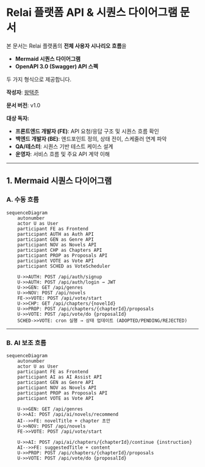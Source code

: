 # Relai 플랫폼 API & 시퀀스 다이어그램 문서

본 문서는 Relai 플랫폼의 **전체 사용자 시나리오 흐름**을

- **Mermaid 시퀀스 다이어그램**
- **OpenAPI 3.0 (Swagger) API 스펙**

두 가지 형식으로 제공합니다.

**작성자**: [왕택준](https://github.com/TJK98)

**문서 버전**: v1.0

**대상 독자:**
- **프론트엔드 개발자 (FE)**: API 요청/응답 구조 및 시퀀스 흐름 확인
- **백엔드 개발자 (BE)**: 엔드포인트 정의, 상태 전이, 스케줄러 연계 파악
- **QA/테스터**: 시퀀스 기반 테스트 케이스 설계
- **운영자**: 서비스 흐름 및 주요 API 계약 이해

---

## 1. Mermaid 시퀀스 다이어그램

### A. 수동 흐름

```mermaid
sequenceDiagram
    autonumber
    actor U as User
    participant FE as Frontend
    participant AUTH as Auth API
    participant GEN as Genre API
    participant NOV as Novels API
    participant CHP as Chapters API
    participant PROP as Proposals API
    participant VOTE as Vote API
    participant SCHED as VoteScheduler

    U->>AUTH: POST /api/auth/signup
    U->>AUTH: POST /api/auth/login → JWT
    U->>GEN: GET /api/genres
    U->>NOV: POST /api/novels
    FE->>VOTE: POST /api/vote/start
    U->>CHP: GET /api/chapters/{novelId}
    U->>PROP: POST /api/chapters/{chapterId}/proposals
    U->>VOTE: POST /api/vote/do {proposalId}
    SCHED->>VOTE: cron 실행 → 상태 업데이트 (ADOPTED/PENDING/REJECTED)
```

---

### B. AI 보조 흐름

```mermaid
sequenceDiagram
    autonumber
    actor U as User
    participant FE as Frontend
    participant AI as AI Assist API
    participant GEN as Genre API
    participant NOV as Novels API
    participant PROP as Proposals API
    participant VOTE as Vote API

    U->>GEN: GET /api/genres
    U->>AI: POST /api/ai/novels/recommend
    AI-->>FE: novelTitle + chapter 초안
    U->>NOV: POST /api/novels
    FE->>VOTE: POST /api/vote/start

    U->>AI: POST /api/ai/chapters/{chapterId}/continue {instruction}
    AI-->>FE: suggestedTitle + content
    U->>PROP: POST /api/chapters/{chapterId}/proposals
    U->>VOTE: POST /api/vote/do {proposalId}
```
